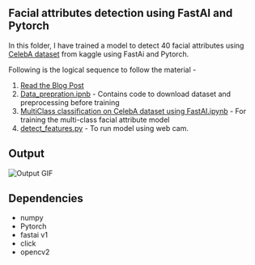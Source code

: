 ## Facial attributes detection using FastAI and Pytorch

In this folder, I have trained a model to detect 40 facial attributes using [CelebA dataset](https://www.kaggle.com/jessicali9530/celeba-dataset) from kaggle using FastAi and Pytorch.

Following is the logical sequence to follow the material -
1) [Read the Blog Post](https://towardsdatascience.com/real-time-multi-facial-attribute-detection-using-transfer-learning-and-haar-cascades-with-fastai-47ff59e36df0) 
2) [Data_prepration.ipnb](https://nbviewer.jupyter.org/github/aayushmnit/Deep_learning_explorations/blob/master/7_Facial_attributes_fastai_opencv/Data_prepration.ipynb) - Contains code to download dataset and preprocessing before training
3) [MultiClass classification on CelebA dataset using FastAI.ipynb](https://nbviewer.jupyter.org/github/aayushmnit/Deep_learning_explorations/blob/master/7_Facial_attributes_fastai_opencv/MultiClass%20classification%20on%20CelebA%20dataset%20using%20FastAI.ipynb) - For training the multi-class facial attribute model
4) [detect_features.py](https://github.com/aayushmnit/Deep_learning_explorations/blob/master/7_Facial_attributes_fastai_opencv/detect_features.py) - To run model using web cam.

## Output
![Output GIF](https://github.com/aayushmnit/Deep_learning_explorations/blob/master/7_Facial_attributes_fastai_opencv/output.gif?raw=true)

## Dependencies
- numpy
- Pytorch
- fastai v1
- click
- opencv2